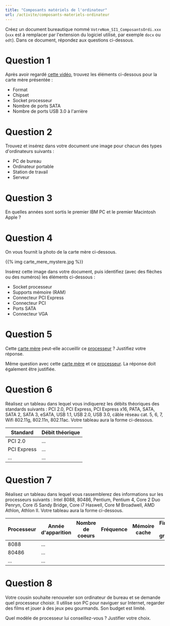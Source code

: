 ```yaml
---
title: "Composants matériels de l'ordinateur"
url: /activite/composants-materiels-ordinateur
---
```


Créez un document bureautique nommé `VotreNom_SI1_ComposantsOrdi.xxx` (`xxx` est à remplacer par l'extension du logiciel utilisé, par exemple `docx` ou `odt`). Dans ce document, répondez aux questions ci-dessous.

# Question 1

Après avoir regardé [cette vidéo](https://www.youtube.com/watch?v=yf8G90v2Rz4), trouvez les éléments ci-dessous pour la carte mère présentée :

* Format
* Chipset
* Socket processeur
* Nombre de ports SATA
* Nombre de ports USB 3.0 à l'arrière

# Question 2

Trouvez et insérez dans votre document une image pour chacun des types d'ordinateurs suivants :

* PC de bureau
* Ordinateur portable
* Station de travail
* Serveur

# Question 3

En quelles années sont sortis le premier IBM PC et le premier Macintosh Apple ?

# Question 4

On vous fournit la photo de la carte mère ci-dessous.

{{% img carte_mere_mystere.jpg %}}

Insérez cette image dans votre document, puis identifiez (avec des flèches ou des numéros) les éléments ci-dessous :

* Socket processeur
* Supports mémoire (RAM)
* Connecteur PCI Express
* Connecteur PCI
* Ports SATA
* Connecteur VGA

# Question 5

Cette [carte mère](http://www.ldlc.com/fiche/PB00166673.html) peut-elle accueillir ce [processeur](http://www.ldlc.com/fiche/PB00148536.html) ? Justifiez votre réponse.

Même question avec cette [carte mère](http://www.ldlc.com/fiche/PB00153454.html) et ce [processeur](http://www.ldlc.com/fiche/PB00137881.html). La réponse doit également être justifiée.

# Question 6

Réalisez un tableau dans lequel vous indiquerez les débits théoriques des standards suivants : PCI 2.0, PCI Express, PCI Express x16, PATA, SATA, SATA 2, SATA 3, eSATA, USB 1.1, USB 2.0, USB 3.0, câble réseau cat. 5, 6, 7, Wifi 802.11g, 802.11n, 802.11ac. Votre tableau aura la forme ci-dessous.

Standard | Débit théorique |
---------|-----------------|
PCI 2.0 | ...
PCI Express | ...
... | ...

# Question 7

Réalisez un tableau dans lequel vous rassemblerez des informations sur les processeurs suivants : Intel 8088, 80486, Pentium, Pentium 4, Core 2 Duo Penryn, Core i5 Sandy Bridge, Core i7 Haswell, Core M Broadwell, AMD Athlon, Athlon II. Votre tableau aura la forme ci-dessous.

Processeur | Année d'apparition | Nombre de coeurs | Fréquence | Mémoire cache | Finesse de gravure | Enveloppe thermique (TDP)
-----------|--------------------|------------------|-----------|---------------|--------------------|--------------------------
8088 | ...
80486 | ...
... | ...

# Question 8

Votre cousin souhaite renouveler son ordinateur de bureau et se demande quel processeur choisir. Il utilise son PC
pour naviguer sur Internet, regarder des films et jouer à des jeux peu gourmands. Son budget est limité.

Quel modèle de processeur lui conseillez-vous ? Justifier votre choix.